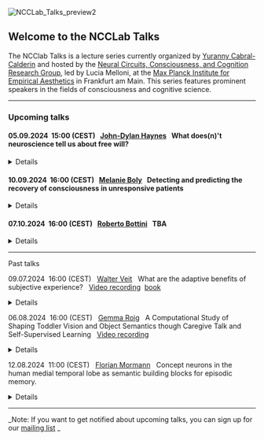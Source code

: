 
![NCCLab_Talks_preview2](https://github.com/NCCLabMPI/NCCLab-Talks/assets/154814530/2e4b5b0c-d9b1-41d6-82aa-2c7d0554228b)


## Welcome to the NCCLab Talks

The NCClab Talks is a lecture series currently organized by [Yuranny Cabral-Calderin](https://www.yurannycabral-calderin.com/) and hosted by the [Neural Circuits, Consciousness, and Cognition Research Group](https://www.aesthetics.mpg.de/en/research/research-group-neural-circuits-consciousness-and-cognition.html), led by Lucia Melloni, at the [Max Planck Institute for Empirical Aesthetics](https://www.aesthetics.mpg.de/en.html) in Frankfurt am Main. This series features prominent speakers in the fields of consciousness and cognitive science.


------------




### Upcoming talks

#### 05.09.2024      &nbsp;15:00 (CEST)   &nbsp; [John-Dylan Haynes](https://sites.google.com/site/hayneslab/people/current/john-dylan-haynes)         &nbsp; What does(n)'t neuroscience tell us about free will?
<details>

<p align="justify"> Abstract: When humans choose freely between different alternative actions, their choices are often predictable by prior brain signals. Using functional magnetic resonance imaging we found that classifiers can be used to partially predict the outcome of choices several seconds before a person believes to be making up their mind. This holds not only for simple movement choices, but also for complex cognitive actions. Using shifted classification analyses we found that early choice-predictive information can be dissociated from information related to the previous trial. Furthermore, during the early phase with choice-predictive information the default mode network was still active in the participants' brains. This potentially suggests that the prediction occured while they were not actively thinking about their upcoming choices. An interesting question is whether the onset of the choice-predictive brain signals constitutes a point of no return beyond which participants cannot avoid making a decision. We investigated this using real-time EEG classification of the readiness-potential. We found that people can override choice-predictive brain signals until a very late stage of processing. Taken together, our results suggest that choice-predictive brain signals are present, but that participants can control the outcome of a decision until a very late stage. We will also discuss the implications of these findings for the philosophical problem of free will.</p>
 
<p> Venue: online.<br />  
zoom link: https://tinyurl.com/NCCLAB-JOHN-DYLAN-HAYNES</p>
<br />
</details>

#### 10.09.2024      &nbsp;16:00 (CEST)   &nbsp; [Melanie Boly](https://centerforsleepandconsciousness.psychiatry.wisc.edu/people/melanie-boly-md-phd/)         &nbsp; Detecting and predicting the recovery of consciousness in unresponsive patients
<details>

<p align="justify"> Abstract: I will review conceptual and practical issues for the detection of the presence and contents of covert consciousness in patients who cannot communicate after brain damage, and progress in methods available.</p>
 
<p> Venue: online.<br />  
zoom link: https://tinyurl.com/NCCLAB-MELANIE-BOLY</p>
<br />
</details>

#### 07.10.2024      &nbsp;16:00 (CEST)   &nbsp; [Roberto Bottini](http://www.bottinilab.com/)         &nbsp; TBA
<details>

<p align="justify"> Abstract: TBA.</p>
 
<p> Venue: online.<br />  
zoom link: https://tinyurl.com/NCCLAB-ROBERTO-BOTTINI</p>
<br />
</details>

---------------------------------------------------------
Past talks

09.07.2024      &nbsp;16:00 (CEST)   &nbsp; [Walter Veit](https://walterveit.com/about/)          &nbsp; What are the adaptive benefits of subjective experience?  &nbsp; [Video recording](https://www.youtube.com/watch?v=5CbOisT7DZg&list=PLmI5q4yiiGhKsOd8S_vvYbL3pIkF25-Gz&index=1&t=122s)
 &nbsp;[book](https://www.routledge.com/A-Philosophy-for-the-Science-of-Animal-Consciousness/Veit/p/book/9781032343617/)
<details>

<p align="justify"> Abstract: The so-called emergence of a science of consciousness in the 1990s has at best been a science of human consciousness. This talk aims to advance a true Darwinian science of consciousness in which its evolutionary origin, function, and phylogenetic diversity are moved from the field’s periphery to its very centre, thus enabling us to integrate consciousness into an evolutionary view of life. Accordingly, this book has two objectives: (i) to argue for the need and possibility of an evolutionary bottom-up approach that addresses the problem of consciousness in terms of the evolutionary origins of a new ecological lifestyle that made consciousness worth having and (ii) to articulate a thesis and beginnings of a theory of the place of consciousness as a complex evolved phenomenon in nature that can help us to answer the question of what it is like to be a bat, an octopus, or a crow.</p>
</details>

06.08.2024      &nbsp;16:00 (CEST)   &nbsp; [Gemma Roig](https://www.cvai.cs.uni-frankfurt.de/team.html)          &nbsp; A Computational Study of Shaping Toddler Vision and Object Semantics though Caregive Talk and Self-Supervised Learning &nbsp; [Video recording](https://www.youtube.com/watch?v=G2VdPCONz3o)
<details>

<p align="justify"> Abstract: Infants gradually learn to recognize and categorize objects, a process that is influenced by language. This talk explores how caregivers' naming of objects, even if inconsistent and unclear, can enhance a child's visual understanding. Using a computer model and a synthetic set of images seen by a toddler-like agent during play, we study how matching images and words over time improves category recognition. Our findings show that small changes in how often objects are named can significantly affect learning, highlighting the importance of aligning visual and language inputs. We also discuss how humans learn relationships between objects. Using a bio-inspired neural network model, we simulate visual experiences to see how objects are grouped based on context, like kitchen or bedroom scenes. Our results reveal that higher network layers group objects by context, while lower layers focus on object identity. This dual approach of matching visuals with words and timing helps explain how we develop semantic knowledge. Overall, this talk suggests computational models to explore the role of language and context in shaping visual and semantic learning in early development.</p>
 
<p>Venue: Max Planck Institute for Empirical Aesthetics, room 416-419,<br />  
Grüneburgweg 14<br />  
60322 Frankfurt am Main<br />  
Germany.<br />  
<br /> 
zoom link: https://tinyurl.com/NCCLAB-GEMMA-ROIG</p>
<br />
</details>

12.08.2024      &nbsp;11:00 (CEST)   &nbsp; [Florian Mormann](https://www.ukbonn.de/en/epileptology/workgroups/mormann-workgroup-cognitive-und-clinical-neurophysiology/)    &nbsp; Concept neurons in the human medial temporal lobe as semantic building blocks for episodic memory.
<details>

<p align="justify"> Abstract: The human medial temporal lobe contains neurons that respond selectively to the semantic contents of a presented stimulus. These "concept cells" may respond to very different pictures of a given person and even to their written and spoken name. Their response latency is far longer than necessary for object recognition, they follow subjective, conscious perception, and they are found in brain regions that are crucial for declarative memory formation. It has thus been hypothesized that they may represent the semantic "building blocks" of episodic memories. 
In this talk I will present data from single unit recordings in the hippocampus, entorhinal cortex, parahippocampal cortex, and amygdala during paradigms involving object recognition and perception as well as encoding and consolidation of episodic memories in order to characterize the role of concept cells in these cognitive functions.</p>

<p>Venue: Max Planck Institute for Empirical Aesthetics, room 416-419,<br />  
Grüneburgweg 14<br />  
60322 Frankfurt am Main<br />  
Germany.<br />  
<br /> 
zoom link: https://tinyurl.com/NCCLAB-FLORIAN-MORMANN</p>
<br />
</details>


--------------------------------
_Note: If you want to get notified about upcoming talks, you can sign up for our [mailing list](https://docs.google.com/forms/d/e/1FAIpQLSfz5JGUUESxaWdqD2EbV_qXbXWTovTboVKIcKLKaKTaG_AQUw/viewform?usp=sf_link) _

